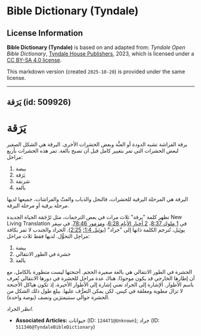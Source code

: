 # Bible Dictionary (Tyndale)

## License Information

**Bible Dictionary (Tyndale)** is based on and adapted from: _Tyndale Open Bible Dictionary_, [Tyndale House Publishers](https://tyndaleopenresources.com/), 2023, which is licensed under a [CC BY-SA 4.0 license](https://creativecommons.org/licenses/by-sa/4.0/legalcode.en).

This markdown version (created `2025-10-20`) is provided under the same license.



--------------------------------

## يَرَقة (id: 509926)

يَرَقة
======

يرقة الفراشة تشبه الدودة أو العثَّة وبعض الحشرات الأخرى. اليرقة هي الشكل الصغير لبعض الحشرات التي تمر بتغيير كامل قبل أن تصبح بالغة. تمر هذه الحشرات بأربع مراحل:

1. بيضة
2. يَرَقة
3. شرنقة
4. بالغة

اليرقة هي المرحلة اليرقية للحشرات، فالنحل والذباب والعثّ والفراشات، جميعها لديها مرحلة يرقية أو مرحلة اليرقة.

تظهر كلمة "يرقة" ثلاث مرات في بعض الترجمات، مثل تَرْجَمَة الحياة الجديدة New Living Translation في [1 ملوك 8:37](https://ref.ly/1Kgs8:37)، [2 أخبار الأيام 6:28](https://ref.ly/2Chr6:28)، و[مزمور 78:46](https://ref.ly/Ps78:46). في سِفر يوئِيل، تُترجم الكلمة ذاتها إلى "جراد" ([يوئِيل 1:4؛](https://ref.ly/Joel1:4) [2:25](https://ref.ly/Joel2:25)). الجراد والجندب لا تمر بكافة مراحِل التحوُّل. لديها فقط ثلاث مراحل:

1. بيضة
2. حشرة في الطور الانتقالي
3. بالغة

الحشرة في الطور الانتقالي هي بالغة صغيرة الحجم. أجنحتها ليست متطورة بالكامل، مع أن إطارها الخارجي قد يكون موجودًا. هناك عدة مراحل للحشرة في دورها الانتقالي تُعرف باسم الأطوار. الإشارة إلى الجراد تعني إشارة إلى الأطوار الأخيرة، إذ تكون هياكل الأجنحة لا تزال مطوية ومغلقة في كيس. لكن يمكن التعرُّف عليها. يبلغ طول ذلك الشكل من الحشرة حوالي سنتيمترَين ونصف (بوصة واحدة).

*انظر* الجراد.

* **Associated Articles:** حيوانات (ID: `124471@Unknown`); جراد (ID: `511346@TyndaleBibleDictionary`)

